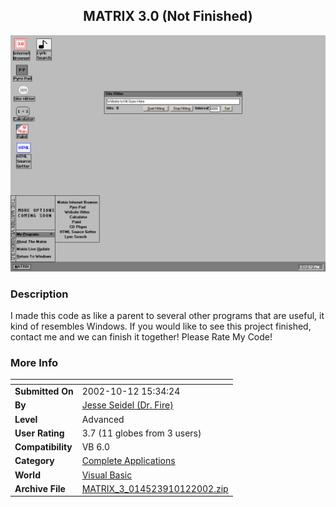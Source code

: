 ﻿<div align="center">

## MATRIX 3\.0 \(Not Finished\)

<img src="PIC200210121843373904.gif">
</div>

### Description

I made this code as like a parent to several other programs that are useful, it kind of resembles Windows. If you would like to see this project finished, contact me and we can finish it together! Please Rate My Code!
 
### More Info
 


<span>             |<span>
---                |---
**Submitted On**   |2002-10-12 15:34:24
**By**             |[Jesse Seidel \(Dr\. Fire\)](https://github.com/Planet-Source-Code/PSCIndex/blob/master/ByAuthor/jesse-seidel-dr-fire.md)
**Level**          |Advanced
**User Rating**    |3.7 (11 globes from 3 users)
**Compatibility**  |VB 6\.0
**Category**       |[Complete Applications](https://github.com/Planet-Source-Code/PSCIndex/blob/master/ByCategory/complete-applications__1-27.md)
**World**          |[Visual Basic](https://github.com/Planet-Source-Code/PSCIndex/blob/master/ByWorld/visual-basic.md)
**Archive File**   |[MATRIX\_3\_014523910122002\.zip](https://github.com/Planet-Source-Code/jesse-seidel-dr-fire-matrix-3-0-not-finished__1-39770/archive/master.zip)








